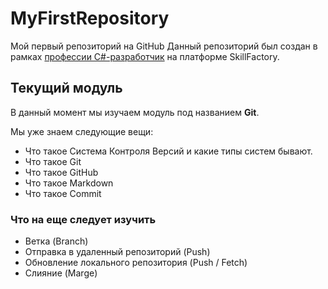 # MyFirstRepository
Мой первый репозиторий на GitHub
Данный репозиторий был создан в рамках [профессии C#-разработчик](https://skillfactory.ru/csharp) на платформе SkillFactory.

## Текущий модуль
В данный момент мы изучаем модуль под названием **Git**.

Мы уже знаем следующие вещи:
* Что такое Система Контроля Версий и какие типы систем бывают.
* Что такое Git
* Что такое GitHub
* Что такое Markdown
* Что такое Commit

### Что на еще следует изучить
* Ветка (Branch)
* Отправка в удаленный репозиторий (Push)
* Обновление локального репозитория (Push / Fetch)
* Слияние (Marge)